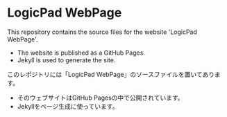 # LogicPad WebPage

This repository contains the source files for the website 'LogicPad WebPage'.

- The website is published as a GitHub Pages.
- Jekyll is used to generate the site.

このレポジトリには「LogicPad WebPage」のソースファイルを置いてあります。

- そのウェブサイトはGitHub Pagesの中で公開されています。
- Jekyllをページ生成に使っています。
